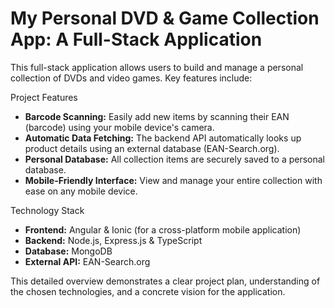 # My Personal DVD & Game Collection App: A Full-Stack Application

This full-stack application allows users to build and manage a personal collection of DVDs and video games. Key features include:

Project Features

- **Barcode Scanning:** Easily add new items by scanning their EAN (barcode) using your mobile device's camera.
- **Automatic Data Fetching:** The backend API automatically looks up product details using an external database (EAN-Search.org).
- **Personal Database:** All collection items are securely saved to a personal database.
- **Mobile-Friendly Interface:** View and manage your entire collection with ease on any mobile device.

Technology Stack

- **Frontend:** Angular & Ionic (for a cross-platform mobile application)
- **Backend:** Node.js, Express.js & TypeScript
- **Database:** MongoDB
- **External API:** EAN-Search.org

This detailed overview demonstrates a clear project plan, understanding of the chosen technologies, and a concrete vision for the application.
